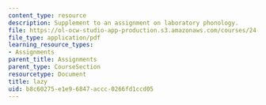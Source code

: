 ```yaml
---
content_type: resource
description: Supplement to an assignment on laboratory phonology.
file: https://ol-ocw-studio-app-production.s3.amazonaws.com/courses/24-910-topics-in-linguistic-theory-laboratory-phonology-spring-2007/b8c60275e1e96847accc0266fd1ccd05_lazy.pdf
file_type: application/pdf
learning_resource_types:
- Assignments
parent_title: Assignments
parent_type: CourseSection
resourcetype: Document
title: lazy
uid: b8c60275-e1e9-6847-accc-0266fd1ccd05
---
```

